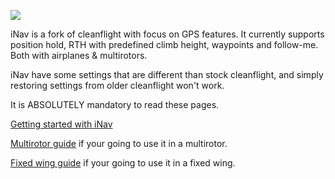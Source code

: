 ![](http://static.rcgroups.net/forums/attachments/1/5/9/3/2/7/a8809082-59-inav.png)

iNav is a fork of cleanflight with focus on GPS features.
It currently supports position hold, RTH with predefined climb height, waypoints and follow-me. Both with airplanes & multirotors.

iNav have some settings that are different than stock cleanflight, and simply restoring settings from older cleanflight won't work.

It is ABSOLUTELY mandatory to read these pages.

[Getting started with iNav](https://github.com/iNavFlight/inav/wiki/1.-Getting-started-with-iNav)

[Multirotor guide](https://github.com/iNavFlight/inav/wiki/2.-Multirotor-guide) if your going to use it in a multirotor.

[Fixed wing guide](https://github.com/iNavFlight/inav/wiki/3.-Fixed-wing-guide) if your going to use it in a fixed wing.
  
